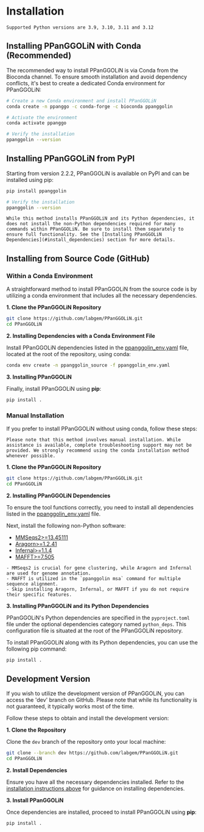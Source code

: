 # Installation

```{note}
Supported Python versions are 3.9, 3.10, 3.11 and 3.12
```

## Installing PPanGGOLiN with Conda (Recommended)

The recommended way to install PPanGGOLiN is via Conda from the Bioconda channel. To ensure smooth installation and avoid dependency conflicts, it's best to create a dedicated Conda environment for PPanGGOLiN:

```bash
# Create a new Conda environment and install PPanGGOLiN
conda create -n ppanggo -c conda-forge -c bioconda ppanggolin

# Activate the environment
conda activate ppanggo

# Verify the installation
ppanggolin --version
```

## Installing PPanGGOLiN from PyPI

Starting from version 2.2.2, PPanGGOLiN is available on PyPI and can be installed using pip:

```bash
pip install ppanggolin

# Verify the installation
ppanggolin --version
```

```{warning}
While this method installs PPanGGOLiN and its Python dependencies, it does not install the non-Python dependencies required for many commands within PPanGGOLiN. Be sure to install them separately to ensure full functionality. See the [Installing PPanGGOLiN Dependencies](#install_dependencies) section for more details.
``` 


## Installing from Source Code (GitHub)

### Within a Conda Environment

A straightforward method to install PPanGGOLiN from the source code is by utilizing a conda environment that includes all the necessary dependencies.

**1. Clone the PPanGGOLiN Repository**

```bash
git clone https://github.com/labgem/PPanGGOLiN.git
cd PPanGGOLiN
```

**2. Installing Dependencies with a Conda Environment File**

Install PPanGGOLiN dependencies listed in the [ppanggolin_env.yaml](../../ppanggolin_env.yaml) file, located at the root of the repository, using conda:

```bash
conda env create -n ppanggolin_source -f ppanggolin_env.yaml
```

**3. Installing PPanGGOLiN**

Finally, install PPanGGOLiN using **pip**:

```bash
pip install .
```

### Manual Installation

If you prefer to install PPanGGOLiN without using conda, follow these steps:

```{warning}
Please note that this method involves manual installation. While assistance is available, complete troubleshooting support may not be provided. We strongly recommend using the conda installation method whenever possible.
```

**1. Clone the PPanGGOLiN Repository**

```bash
git clone https://github.com/labgem/PPanGGOLiN.git
cd PPanGGOLiN
```

**2. Installing PPanGGOLiN Dependencies** <a name="install_dependencies"></a>

To ensure the tool functions correctly, you need to install all dependencies listed in the [ppanggolin_env.yaml](../../ppanggolin_env.yaml) file.

Next, install the following non-Python software:

- [MMSeqs2>=13.45111](https://github.com/soedinglab/MMseqs2/wiki#installation)
- [Aragorn>=1.2.41](http://www.ansikte.se/ARAGORN/Downloads/)
- [Infernal>=1.1.4](http://eddylab.org/infernal/)
- [MAFFT>=7.505](https://mafft.cbrc.jp/alignment/software/)

```{note}
- MMSeqs2 is crucial for gene clustering, while Aragorn and Infernal are used for genome annotation.
- MAFFT is utilized in the `ppanggolin msa` command for multiple sequence alignment.
- Skip installing Aragorn, Infernal, or MAFFT if you do not require their specific features.
```



**3. Installing PPanGGOLiN and its Python Dependencies**

PPanGGOLiN's Python dependencies are specified in the `pyproject.toml` file under the optional dependencies category named `python_deps`. This configuration file is situated at the root of the PPanGGOLiN repository.

To install PPanGGOLiN along with its Python dependencies, you can use the following pip command:

```bash
pip install .
```


## Development Version

If you wish to utilize the development version of PPanGGOLiN, you can access the 'dev' branch on GitHub. Please note that while its functionality is not guaranteed, it typically works most of the time.

Follow these steps to obtain and install the development version:

**1. Clone the Repository**

Clone the `dev` branch of the repository onto your local machine:

```bash
git clone --branch dev https://github.com/labgem/PPanGGOLiN.git
cd PPanGGOLiN
```

**2. Install Dependencies**

Ensure you have all the necessary dependencies installed. Refer to the [installation instructions above](#installing-from-source-code-github) for guidance on installing dependencies.

**3. Install PPanGGOLiN**

Once dependencies are installed, proceed to install PPanGGOLiN using **pip**:

```bash
pip install .
```
